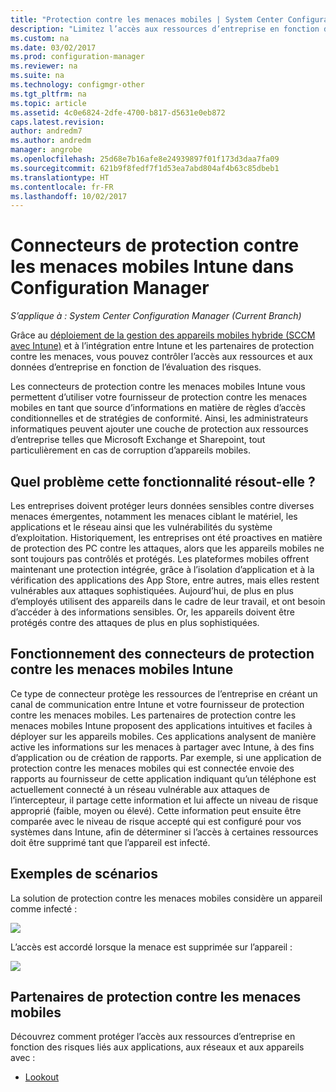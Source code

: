 ```yaml
---
title: "Protection contre les menaces mobiles | System Center Configuration Manager"
description: "Limitez l’accès aux ressources d’entreprise en fonction des risques liés aux applications, aux réseaux et aux appareils en utilisant Configuration Manager et les partenaires de protection contre les menaces mobiles Intune."
ms.custom: na
ms.date: 03/02/2017
ms.prod: configuration-manager
ms.reviewer: na
ms.suite: na
ms.technology: configmgr-other
ms.tgt_pltfrm: na
ms.topic: article
ms.assetid: 4c0e6824-2dfe-4700-b817-d5631e0eb872
caps.latest.revision: 
author: andredm7
ms.author: andredm
manager: angrobe
ms.openlocfilehash: 25d68e7b16afe8e24939897f01f173d3daa7fa09
ms.sourcegitcommit: 621b9f8fedf7f1d53ea7abd804af4b63c85dbeb1
ms.translationtype: HT
ms.contentlocale: fr-FR
ms.lasthandoff: 10/02/2017
---
```

# <a name="intune-mobile-threat-defense-connectors-in-configuration-manager"></a>Connecteurs de protection contre les menaces mobiles Intune dans Configuration Manager

*S’applique à : System Center Configuration Manager (Current Branch)*

Grâce au [déploiement de la gestion des appareils mobiles hybride (SCCM avec Intune)](https://docs.microsoft.com/sccm/mdm/understand/choose-between-standalone-intune-and-hybrid-mobile-device-management) et à l’intégration entre Intune et les partenaires de protection contre les menaces, vous pouvez contrôler l’accès aux ressources et aux données d’entreprise en fonction de l’évaluation des risques.

Les connecteurs de protection contre les menaces mobiles Intune vous permettent d’utiliser votre fournisseur de protection contre les menaces mobiles en tant que source d’informations en matière de règles d’accès conditionnelles et de stratégies de conformité. Ainsi, les administrateurs informatiques peuvent ajouter une couche de protection aux ressources d’entreprise telles que Microsoft Exchange et Sharepoint, tout particulièrement en cas de corruption d’appareils mobiles.

## <a name="what-problem-does-this-solve"></a>Quel problème cette fonctionnalité résout-elle ?

Les entreprises doivent protéger leurs données sensibles contre diverses menaces émergentes, notamment les menaces ciblant le matériel, les applications et le réseau ainsi que les vulnérabilités du système d’exploitation.
Historiquement, les entreprises ont été proactives en matière de protection des PC contre les attaques, alors que les appareils mobiles ne sont toujours pas contrôlés et protégés. Les plateformes mobiles offrent maintenant une protection intégrée, grâce à l’isolation d’application et à la vérification des applications des App Store, entre autres, mais elles restent vulnérables aux attaques sophistiquées. Aujourd’hui, de plus en plus d’employés utilisent des appareils dans le cadre de leur travail, et ont besoin d’accéder à des informations sensibles. Or, les appareils doivent être protégés contre des attaques de plus en plus sophistiquées.

## <a name="how-the-intune-mobile-threat-defense-connectors-work"></a>Fonctionnement des connecteurs de protection contre les menaces mobiles Intune

Ce type de connecteur protège les ressources de l’entreprise en créant un canal de communication entre Intune et votre fournisseur de protection contre les menaces mobiles. Les partenaires de protection contre les menaces mobiles Intune proposent des applications intuitives et faciles à déployer sur les appareils mobiles. Ces applications analysent de manière active les informations sur les menaces à partager avec Intune, à des fins d’application ou de création de rapports. Par exemple, si une application de protection contre les menaces mobiles qui est connectée envoie des rapports au fournisseur de cette application indiquant qu’un téléphone est actuellement connecté à un réseau vulnérable aux attaques de l’intercepteur, il partage cette information et lui affecte un niveau de risque approprié (faible, moyen ou élevé). Cette information peut ensuite être comparée avec le niveau de risque accepté qui est configuré pour vos systèmes dans Intune, afin de déterminer si l’accès à certaines ressources doit être supprimé tant que l’appareil est infecté.

## <a name="sample-scenarios"></a>Exemples de scénarios

La solution de protection contre les menaces mobiles considère un appareil comme infecté :

![](http://i.imgur.com/Li1WUOU.png)

L’accès est accordé lorsque la menace est supprimée sur l’appareil :

![](http://i.imgur.com/VCIwpdz.png)

## <a name="mobile-threat-defense-partners"></a>Partenaires de protection contre les menaces mobiles

Découvrez comment protéger l’accès aux ressources d’entreprise en fonction des risques liés aux applications, aux réseaux et aux appareils avec :

- [Lookout](https://docs.microsoft.com/sccm/protect/deploy-use/lookout-mobile-threat-defense-in-configuration-manager)
